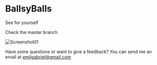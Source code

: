 # BallsyBalls
See for yourself

Check the master branch

![Screenshot01](https://user-images.githubusercontent.com/72876989/118534348-ccbb6800-b751-11eb-893f-2a705e3c90bf.jpg)

Have some questions or want to give a feedback? You can send me an email at emilgabriel@gmail.com

